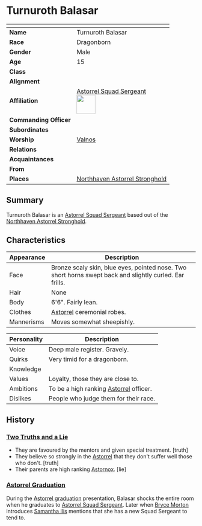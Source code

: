 # Turnuroth Balasar

| []() | |
| --- | --- |
| **Name** | Turnuroth Balasar |
| **Race** | Dragonborn |
| **Gender** | Male |
| **Age** | 15 |
| **Class** | |
| **Alignment** | |
| **Affiliation** | [Astorrel Squad Sergeant](../organisations/astorrel/ranks/astorrel-squad-sergeant.md)<br /><img src="../../images/ranks/astorrel-4-squad-sergeant.png" height="50" /> |
| **Commanding Officer** | |
| **Subordinates** | |
| **Worship** | [Valnos](../gods/deities/valnos.md) |
| **Relations** | |
| **Acquaintances** | |
| **From** | |
| **Places** | [Northhaven Astorrel Stronghold](../places/strongholds/northhaven-astorrel-stronghold.md) |

## Summary

Turnuroth Balasar is an [Astorrel Squad Sergeant](../organisations/astorrel/ranks/astorrel-squad-sergeant.md) based out of the [Northhaven Astorrel Stronghold](../places/strongholds/northhaven-astorrel-stronghold.md).

## Characteristics

| Appearance | Description |
| --- | --- |
| Face | Bronze scaly skin, blue eyes, pointed nose. Two short horns swept back and slightly curled. Ear frills. |
| Hair | None |
| Body | 6'6". Fairly lean. |
| Clothes | [Astorrel](../organisations/astorrel/astorrel.md) ceremonial robes. |
| Mannerisms | Moves somewhat sheepishly. |

| Personality | Description |
| --- | --- |
| Voice | Deep male register. Gravely. |
| Quirks | Very timid for a dragonborn. |
| Knowledge | |
| Values | Loyalty, those they are close to. |
| Ambitions | To be a high ranking [Astorrel](../organisations/astorrel/astorrel.md) officer. |
| Dislikes | People who judge them for their race. |

## History

### [Two Truths and a Lie](../campaigns/astorrel-agents/two-truths-and-a-lie.md)

- They are favoured by the mentors and given special treatment. [truth]
- They believe so strongly in the [Astorrel](../organisations/astorrel/astorrel.md) that they don't suffer well those who don't. [truth]
- Their parents are high ranking [Astornox](../organisations/astornox/astornox.md). [lie]

### [Astorrel Graduation](../storylines/astorrel-graduation.md)

During the [Astorrel graduation](../storylines/astorrel-graduation.md) presentation, Balasar shocks the entire room when he graduates to [Astorrel Squad Sergeant](../organisations/astorrel/ranks/astorrel-squad-sergeant.md). Later when [Bryce Morton](bryce-morton.md) introduces [Samantha Ilis](samantha-ilis.md) mentions that she has a new Squad Sergeant to tend to.
